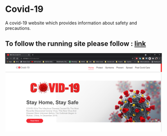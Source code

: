 # Covid-19

A covid-19 website which provides information about safety and precautions.


## To follow the running site please follow : <a href="https://629900a251fbb10553468249--covid-19-by-sid.netlify.app/">link</a>

<img src="SS.PNG"/>
